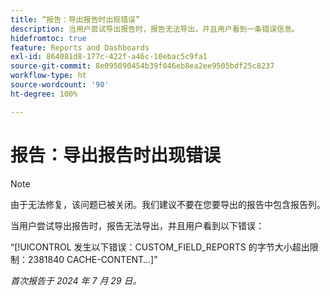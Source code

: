 ```yaml
---
title: “报告：导出报告时出现错误”
description: 当用户尝试导出报告时，报告无法导出，并且用户看到一条错误信息。
hidefromtoc: true
feature: Reports and Dashboards
exl-id: 864081d8-177c-422f-a46c-10ebac5c9fa1
source-git-commit: 8e095890454b39f046eb8ea2ee9505bdf25c8237
workflow-type: ht
source-wordcount: '90'
ht-degree: 100%

---
```


# 报告：导出报告时出现错误

>[!NOTE]
>
>由于无法修复，该问题已被关闭。我们建议不要在您要导出的报告中包含报告列。

当用户尝试导出报告时，报告无法导出，并且用户看到以下错误：

“[!UICONTROL 发生以下错误：CUSTOM_FIELD_REPORTS 的字节大小超出限制：2381840 CACHE-CONTENT…]”

_首次报告于 2024 年 7 月 29 日。_

